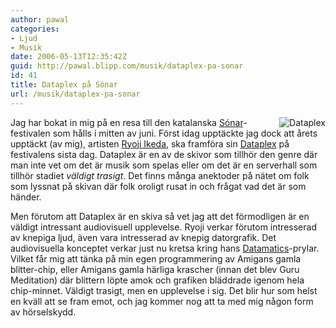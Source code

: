 ```yaml
---
author: pawal
categories:
- Ljud
- Musik
date: 2006-05-13T12:35:42Z
guid: http://pawal.blipp.com/musik/dataplex-pa-sonar
id: 41
title: Dataplex på Sónar
url: /musik/dataplex-pa-sonar
---
```


<img align="right" alt="Dataplex" title="Dataplex" class="alignright" src="http://blipp.com/misc/dataplex.jpg" />Jag har bokat in mig på en resa till den katalanska <a href="http://sonar.es/">Sónar</a>-festivalen som hålls i mitten av juni. Först idag upptäckte jag dock att årets upptäckt (av mig), artisten <a href="http://www.ryojiikeda.com/">Ryoji Ikeda</a>, ska framföra sin <a href="http://www.ryojiikeda.com/datamatics/cd+%7C+dvd+%7C+publication/dataplex/">Dataplex</a> på festivalens sista dag. Dataplex är en av de skivor som tillhör den genre där man inte vet om det är musik som spelas eller om det är en serverhall som tillhör stadiet <em>väldigt trasigt</em>. Det finns många anektoder på nätet om folk som lyssnat på skivan där folk oroligt rusat in och frågat vad det är som händer.

Men förutom att Dataplex är en skiva så vet jag att det förmodligen är en väldigt intressant audiovisuell upplevelse. Ryoji verkar förutom intresserad av knepiga ljud, även vara intresserad av knepig datorgrafik. Det audiovisuella konceptet verkar just nu kretsa kring hans <a href="http://www.ryojiikeda.com/type/audiovisual+concerts/datamatics+%5Bprototype-%5D/">Datamatics</a>-prylar. Vilket får mig att tänka på min egen programmering av Amigans gamla blitter-chip, eller Amigans gamla härliga krascher (innan det blev Guru Meditation) där blittern löpte amok och grafiken bläddrade igenom hela chip-minnet. Väldigt trasigt, men en upplevelse i sig. Det blir hur som helst en kväll att se fram emot, och jag kommer nog att ta med mig någon form av hörselskydd.
